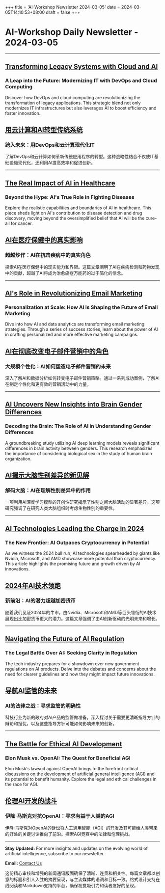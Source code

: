 +++
title = 'AI-Workshop Newsletter 2024-03-05'
date = 2024-03-05T14:10:53+08:00
draft = false
+++
# AI-Workshop Daily Newsletter - 2024-03-05

---

## [Transforming Legacy Systems with Cloud and AI](https://socialnomics.net/2024/03/03/the-role-of-devops-in-migrating-legacy-applications-to-cloud-infrastructure/)
### A Leap into the Future: Modernizing IT with DevOps and Cloud Computing
Discover how DevOps and cloud computing are revolutionizing the transformation of legacy applications. This strategic blend not only modernizes IT infrastructures but also leverages AI to boost efficiency and foster innovation.

## [用云计算和AI转型传统系统](https://socialnomics.net/2024/03/03/the-role-of-devops-in-migrating-legacy-applications-to-cloud-infrastructure/)
### 跨入未来：用DevOps和云计算现代化IT
了解DevOps和云计算如何革新传统应用程序的转型。这种战略性结合不仅使IT基础设施现代化，还利用AI提高效率和促进创新。

---

## [The Real Impact of AI in Healthcare](https://rachel.fast.ai/posts/2024-02-20-ai-medicine/)
### Beyond the Hype: AI's True Role in Fighting Diseases
Explore the realistic capabilities and boundaries of AI in healthcare. This piece sheds light on AI's contribution to disease detection and drug discovery, moving beyond the oversimplified belief that AI will be the cure-all for cancer.

## [AI在医疗保健中的真实影响](https://rachel.fast.ai/posts/2024-02-20-ai-medicine/)
### 超越炒作：AI在抗击疾病中的真实角色
探索AI在医疗保健中的现实能力和界限。这篇文章阐明了AI在疾病检测和药物发现中的贡献，超越了AI将成为治愈癌症万能药的过于简化的信念。

---

## [AI's Role in Revolutionizing Email Marketing](https://www.quantacus.ai/blog/innovative-email-marketing-campaigns-a-compilation-of-success-stories)
### Personalization at Scale: How AI is Shaping the Future of Email Marketing
Dive into how AI and data analytics are transforming email marketing strategies. Through a series of success stories, learn about the power of AI in crafting personalized and more effective marketing campaigns.

## [AI在彻底改变电子邮件营销中的角色](https://www.quantacus.ai/blog/innovative-email-marketing-campaigns-a-compilation-of-success-stories)
### 大规模个性化：AI如何塑造电子邮件营销的未来
深入了解AI和数据分析如何转变电子邮件营销策略。通过一系列成功案例，了解AI在制定个性化和更有效的营销活动中的力量。

---

## [AI Uncovers New Insights into Brain Gender Differences](https://www.psychologytoday.com/intl/blog/the-future-brain/202403/are-human-brains-gender-neutral)
### Decoding the Brain: The Role of AI in Understanding Gender Differences
A groundbreaking study utilizing AI deep learning models reveals significant differences in brain activity between genders. This research emphasizes the importance of considering biological sex in the study of human brain organization.

## [AI揭示大脑性别差异的新见解](https://www.psychologytoday.com/intl/blog/the-future-brain/202403/are-human-brains-gender-neutral)
### 解码大脑：AI在理解性别差异中的作用
一项利用AI深度学习模型的开创性研究揭示了性别之间大脑活动的显著差异。这项研究强调了在研究人类大脑组织时考虑生物性别的重要性。

---

## [AI Technologies Leading the Charge in 2024](https://biztoc.com/x/eea14d78b5ae17fb)
### The New Frontier: AI Outpaces Cryptocurrency in Potential
As we witness the 2024 bull run, AI technologies spearheaded by giants like Nvidia, Microsoft, and AMD showcase more potential than cryptocurrency. This article highlights the promising future and growth driven by AI innovations.

## [2024年AI技术领跑](https://biztoc.com/x/eea14d78b5ae17fb)
### 新前沿：AI的潜力超越加密货币
随着我们见证2024年的牛市，由Nvidia、Microsoft和AMD等巨头领衔的AI技术展现出比加密货币更大的潜力。这篇文章强调了由AI创新驱动的光明未来和增长。

---

## [Navigating the Future of AI Regulation](https://www.thehindubusinessline.com/info-tech/tech-industry-to-push-back-against-the-new-ai-rule-requiring-govt-approvals/article67910551.ece)
### The Legal Battle Over AI: Seeking Clarity in Regulation
The tech industry prepares for a showdown over new government regulations on AI products. Delve into the debates and concerns about the need for clearer guidelines and how they might impact future innovations.

## [导航AI监管的未来](https://www.thehindubusinessline.com/info-tech/tech-industry-to-push-back-against-the-new-ai-rule-requiring-govt-approvals/article67910551.ece)
### AI的法律之战：寻求监管的明确性
科技行业为新的政府对AI产品的监管做准备。深入探讨关于需要更清晰指导方针的辩论和担忧，以及这些指导方针可能如何影响未来的创新。

---

## [The Battle for Ethical AI Development](https://patentlyo.com/patent/2024/03/artificial-intelligence-benefits.html)
### Elon Musk vs. OpenAI: The Quest for Beneficial AGI
Elon Musk's lawsuit against OpenAI brings to the forefront critical discussions on the development of artificial general intelligence (AGI) and its potential to benefit humanity. Explore the legal and ethical challenges in the race for AGI.

## [伦理AI开发的战斗](https://patentlyo.com/patent/2024/03/artificial-intelligence-benefits.html)
### 伊隆·马斯克对抗OpenAI：寻求有益于人类的AGI
伊隆·马斯克对OpenAI的诉讼将人工通用智能（AGI）的开发及其可能给人类带来的好处的关键讨论推向了前沿。探索AGI竞赛中的法律和伦理挑战。

---

**Stay Updated:** For more insights and updates on the evolving world of artificial intelligence, subscribe to our newsletter.

**Email:** [Contact Us](mailto:ai-insights-newsletter@devctr.xyz)

这份精心审核和增强的新闻通讯版面确保了清晰、连贯和相关性。每篇文章都以创意的标题和引人入胜的摘要呈现，与主流媒体的语调和目标一致。格式设计支持在线阅读和Markdown支持的平台，确保视觉吸引力和读者友好的呈现。
